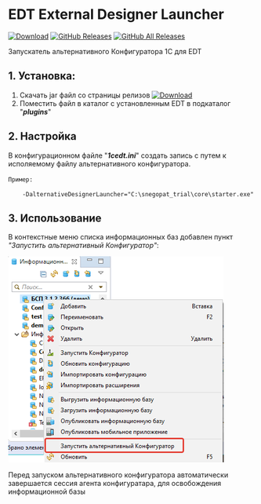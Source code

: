 # EDT External Designer Launcher

[![Download](https://img.shields.io/github/release/YanSergey/edt.externalDesignerLauncher?label=download&style=flat)](https://github.com/YanSergey/edt.externalDesignerLauncher/releases/latest)
[![GitHub Releases](https://img.shields.io/github/downloads/YanSergey/edt.externalDesignerLauncher/latest/total?style=flat-square)](https://github.com/YanSergey/edt.externalDesignerLauncher/releases)
[![GitHub All Releases](https://img.shields.io/github/downloads/YanSergey/edt.externalDesignerLauncher/total?style=flat-square)](https://github.com/YanSergey/edt.externalDesignerLauncher/releases)

Запускатель альтернативного Конфигуратора 1С для EDT

## 1. Установка:
1. Скачать jar файл со страницы релизов [![Download](https://img.shields.io/github/release/YanSergey/edt.externalDesignerLauncher?label=download&style=flat)](https://github.com/YanSergey/edt.externalDesignerLauncher/releases/latest)
2. Поместить файл в каталог с установленным EDT в подкаталог "***plugins***"

## 2. Настройка

В конфигурационном файле "***1cedt.ini***" создать запись с путем к исполяемому файлу альтернативного конфигуратора.

`Пример:`

        -DalternativeDesignerLauncher="C:\snegopat_trial\core\starter.exe"

## 3. Использование
В контекстные меню списка информационных баз добавлен пункт *"Запустить альтернативный Конфигуратор"*:

![Menu](/img/LaunchView.png "Меню с пунктом")

Перед запуском альтернативного конфигуратора автоматически завершается сессия агента конфигуратара, для освобождения информационной базы